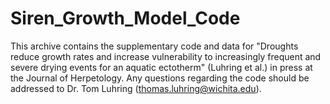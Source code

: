 # Siren_Growth_Model_Code

This archive contains the supplementary code and data for "Droughts reduce growth rates and increase vulnerability to increasingly frequent and severe drying events for an aquatic ectotherm" 
(Luhring et al.) in press at the Journal of Herpetology. Any questions regarding the code should be addressed to Dr. Tom Luhring (thomas.luhring@wichita.edu). 
